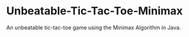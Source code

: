 # Unbeatable-Tic-Tac-Toe-Minimax

An unbeatable tic-tac-toe game using the Minimax Algorithm in Java.
